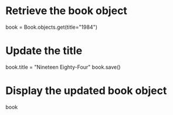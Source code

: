 # Retrieve the book object
book = Book.objects.get(title="1984")

# Update the title
book.title = "Nineteen Eighty-Four"
book.save()

# Display the updated book object
book
